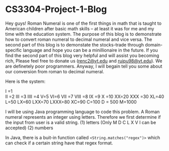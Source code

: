 # CS3304-Project-1-Blog
Hey guys! Roman Numeral is one of the first things in math that is taught to American children after basic math skills – at least it was for me and my time with the education system. The purpose of this blog is to demonstrate how to convert roman numeral to decimal numeral and vice versa. The second part of this blog is to demonstate the stocks-trade through domain-specific language and hope you can be a minillionaire in the future. If you find the second part of this blog very helpful and will assist you becoming rich, Please feel free to donate us (renc2@vt.edu and ruipu98@vt.edu). We are definetely poor programmers. Anyway, I will begain tell you some about our conversion from roman to decimal numeral. 


Here is the system:

I =1\
II =2
III =3
IIII =4
V=5
VI=6
VII =7
VIII =8
IX =9
X =10
XX=20
XXX =30
XL=40
L=50
LX=60
LXX=70
LXXX=80
XC=90
C=100
D = 500
M=1000


I will be using Java programming language to code this problem. A Roman numeral represents an integer using letters. 
Therefore we first determine if the input from user is a valid string. 
(1) letters (Only M D C L X V I can be accepted)
(2) numbers

In Java, there is a buit-in function called `<String.matches("regex")>` which can check if a certain string have that regex format. 
